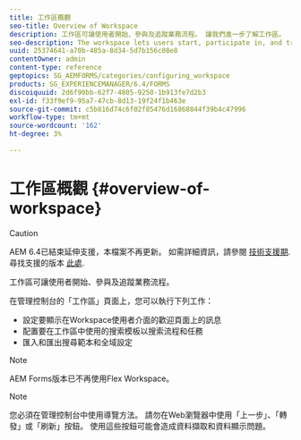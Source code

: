 ```yaml
---
title: 工作區概觀
seo-title: Overview of Workspace
description: 工作區可讓使用者開始、參與及追蹤業務流程。 讓我們進一步了解工作區。
seo-description: The workspace lets users start, participate in, and track business processes. Let us learn more about the workspace.
uuid: 25374641-a70b-485a-8d34-5d7b156c08e8
contentOwner: admin
content-type: reference
geptopics: SG_AEMFORMS/categories/configuring_workspace
products: SG_EXPERIENCEMANAGER/6.4/FORMS
discoiquuid: 2d6f90bb-62f7-4805-9250-1b913fe7d2b3
exl-id: f33f9ef9-95a7-47cb-8d13-19f24f1b463e
source-git-commit: c5b816d74c6f02f85476d16868844f39b4c47996
workflow-type: tm+mt
source-wordcount: '162'
ht-degree: 3%

---
```


# 工作區概觀 {#overview-of-workspace}

>[!CAUTION]
>
>AEM 6.4已結束延伸支援，本檔案不再更新。 如需詳細資訊，請參閱 [技術支援期](https://helpx.adobe.com//tw/support/programs/eol-matrix.html). 尋找支援的版本 [此處](https://experienceleague.adobe.com/docs/).

工作區可讓使用者開始、參與及追蹤業務流程。

在管理控制台的「工作區」頁面上，您可以執行下列工作：

* 設定要顯示在Workspace使用者介面的歡迎頁面上的訊息
* 配置要在工作區中使用的搜索模板以搜索流程和任務
* 匯入和匯出搜尋範本和全域設定

>[!NOTE]
>
>AEM Forms版本已不再使用Flex Workspace。

>[!NOTE]
>
>您必須在管理控制台中使用導覽方法。 請勿在Web瀏覽器中使用「上一步」、「轉發」或「刷新」按鈕。 使用這些按鈕可能會造成資料擷取和資料顯示問題。
